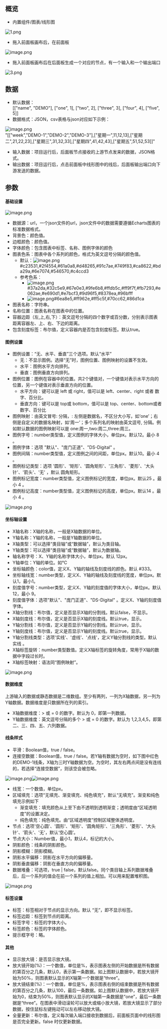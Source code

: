 <a name="JZEuf"></a>
## 概览
- 内置组件/图表/线形图

![1.png](images/线形图/1.png)

- 拖入前面板画布后，在前面板

![image.png](images/线形图/2.png)

- 拖入前面板画布后在后面板生成一个对应的节点，有一个输入和一个输出端口

![3.png](images/线形图/3.png)
<a name="eLNnq"></a>
## 数据

- 默认数据：[["name", "DEMO"], ["one", 1], ["two", 2], ["three", 3], ["four", 4], ["five", 5]]
- 数据格式：JSON，csv表格与json对应如下示例：

![image.png](images/线形图/4.png)<br />"[["week","DEMO-1","DEMO-2","DEMO-3"],["星期一",11,12,13],["星期二",21,22,23],["星期三",31,32,33],["星期四",41,42,43],["星期五",51,52,53]]"

- 输入数据：项目运行后，后面板节点接收的上游节点发来的数据，JSON格式。
- 输出数据：项目运行后，点击前面板中线形图中的线后，后面板输出端口向下游发送的数据。
<a name="utIeG"></a>
## 参数
<a name="Qcrke"></a>
#### 基础设置
![image.png](images/线形图/5.png)

- 数据源：url，一个json文件的url，json文件中的数据需要遵循Echarts图表的标准数据格式。
- 背景色：颜色值。
- 边框颜色：颜色值。
- 字体颜色：包含图表中标签、名称、图例字体的颜色
- 图表色系：图表中各个系列的颜色，格式为英文逗号分隔的颜色值。
   - 默认：![image.png](images/线形图/6.png)#c23531,#2f4554,#61a0a8,#d48265,#91c7ae,#749f83,#ca8622,#bda29a,#6e7074,#546570,#c4ccd3
   - 参考色系：
      - ![image.png](images/线形图/7.png)#37a2da,#32c5e9,#67e0e3,#9fe6b8,#ffdb5c,#ff9f7f,#fb7293,#e062ae,#e690d1,#e7bcf3,#9d96f5,#8378ea,#96bfff
      - ![image.png](images/线形图/8.png)#6ea8e5,#ff962e,#ff5c5f,#70cc62,#86d1ca
- 图表名称：字符串。
- 名称位置：图表名称在图表中的位置。
- 容器边距（左,上,右,下）：英文逗号分隔的四个数字或百分数，分别表示图表距离容器左、上、右、下边的距离。
- 包含刻度标签：布尔值，定义容器内是否包含刻度标签。默认true。
<a name="kKnL2"></a>
#### 图例设置

- 图例设置：“无、水平、垂直”三个选项。默认“水平”
   - 无：不显示图例。选择“无”时，图例位置、图例映射的设置不生效。
   - 水平：图例水平方向排列。
   - 垂直：图例垂直方向排列。
- 图例位置：图例在容器中的位置。共2个键值对，一个键值对表示水平方向的位置，另一个键值对表示垂直方向的位置。
   - 水平方向：键可以是 left 或 right，值可以是 left、center、right 或者 数字、百分比。
   - 垂直方向：键可以是 top或 bottom，值可以是 top、center、bottom或者 数字、百分比
- 图例映射：由英文冒号: 分隔，: 左侧是数据名，不区分大小写，如‘one’；右侧是自定义的数据名映射，如‘周一’；多个系列名的映射由英文逗号, 分隔。例如默认数据的图例映射可以是 one:周一,two:周二,three:周三。
- 图例字号：number类型值，定义图例的字体大小，单位px。默认12。最小 8 。
- 图例字体：选项 "默认"、"庞门正道"、"DS-Digital" 。
- 图例间隔：number类型值，定义图例之间的间距，单位px。默认10。最小 4 。
- 图例标记类型：选项 '圆形'、'矩形'、'圆角矩形'、'三角形'、'菱形'、'大头针'、'箭头'、'无' ，默认 圆角矩形。
- 图例标记宽度：number类型值，定义图例标记的宽度，单位px。默认25 。最小 4 。
- 图例标记高度：number类型值，定义图例标记的高度，单位px。默认14 。最小 4 。

![image.png](images/线形图/9.png)
<a name="d1vxj"></a>
#### 坐标轴设置

- X轴名称：X轴的名称，一般是X轴数据的单位。
- Y轴名称：Y轴的名称，一般是Y轴数据的单位。
- X轴类型：可以选择“类目轴”或“数据轴”，默认为类目轴。
- Y轴类型：可以选择“类目轴”或“数据轴”，默认为数据轴。
- 轴名称字号：X、Y轴的名称字体大小，单位px。默认 12px。
- Y轴单位：Y轴的单位。如℃
- 坐标轴颜色：color值，定义X、Y轴的轴线及刻度线的颜色。默认 #333。
- 坐标轴线宽：number类型，定义X、Y轴的轴线及刻度线的宽度，单位px。默认1，最小1。
- 刻度值字号：number类型，定义X、Y轴的刻度值的字体大小，单位px。默认12，最小 9。
- 刻度值字体：选项"默认"、"庞门正道"、"DS-Digital" 。定义X、Y轴的刻度值字体。
- X轴分割线：布尔值，定义是否显示X轴的分割线。默认false，不显示。
- X轴刻度线：布尔值，定义是否显示X轴的刻度线。默认true，显示。
- Y轴分割线：布尔值，定义是否显示Y轴的分割线。默认true，显示。
- Y轴刻度线：布尔值，定义是否显示Y轴的刻度线。默认true，显示。
- Y轴分割线类型：选项'实线'、'虚线'、'点线'，定义Y轴分割线的类型。默认 实线 。
- X轴标签旋转：number类型数值。定义X轴标签的旋转角度，常用于X轴的数据中字段过长时。
- X轴标签映射：语法同“图例映射”。

![image.png](images/线形图/10.png)
<a name="jBEPw"></a>
#### 数据维度
上游输入的数据或静态数据是二维数组。至少有两列，一列为X轴数据，另一列为Y轴数据。数据维度是只数据所在列的索引。

- X轴数据维度：> 或 = 0 的数字。默认为 0，即第一列数据。
- Y轴数据维度：英文逗号分隔的多个 > 或 = 0 的数字。默认为 1,2,3,4,5，即第二、三、四、五、六列数据。
<a name="Rjh2Q"></a>
#### 线条样式

- 平滑：Boolean值，true / false。
- 连接空数据：Boolean值，true / false。若Y轴有数据为空时，如下图中红色的DEMO-1线条，X轴为三时Y轴数据为空。为空时，其左右两点间是没有连线的，若选择“连接空数据”，则该空会被忽略。

![image.png](images/线形图/11.png)![image.png](images/线形图/12.png)

- 线宽：一个数值，单位px。
- 区域填充：选项“无填充、渐变填充、纯色填充”，默认“无填充”。渐变和纯色填充示例如下
   - 渐变填充：填充颜色从上至下由不透明到透明渐变；透明度由“区域透明度”的设置决定。
   - 纯色填充：纯色填充。由“区域透明度”控制区域整体透明度。
- 节点：选项'空心圆'、'圆形'、'矩形'、'圆角矩形'、'三角形'、'菱形'、'大头针'、'箭头'、'无'，默认‘空心圆’。
- 节点大小：Number值，最小1，默认4，标记的大小。
- 阴影颜色：线条的阴影颜色。
- 阴影模糊：阴影模糊。
- 阴影水平偏移：阴影在水平方向的偏移量。
- 阴影垂直偏移：阴影在垂直方向的偏移量。
- 数据堆叠：可选项，true | false，默认false。同个类目轴上系列数据堆叠后，后一个系列的值会在前一个系列的值上相加。可以用来配置堆积图。

![image.png](images/线形图/13.png)
<a name="d5khM"></a>
#### 标签设置

- 标签：标签相对于节点的显示方向。默认 “无”，即不显示标签。
- 标签边距：标签到节点的距离。
- 标签字号：标签的字体大小。
- 标签颜色：标签的字体颜色。
- 提示框字号：略。
<a name="iYAiX"></a>
#### 其他

- 显示放大镜：是否显示放大镜。
- 放大镜开始(%)：一个数值，单位是%，表示图表左侧的开始数据是所有数据的第百分之几条，默认0，表示第一条数据。如上图默认数据中，若放大镜开始为50%，则图表默认显示的X轴第一个数据是“three”。
- 放大镜结束(%)：一个数值，单位是%，表示图表右侧的结束数据是所有数据的第百分之几条，默认100，最后一条数据。如上图默认数据中，若放大镜开始为0，结束为50%，则图表默认显示的X轴第一条数据是“one”，最后一条数据是“three”。在图表中滑动滚轮可以放大或缩小放大镜，若放大镜显示了部分数据，按住鼠标左键拖动可以左右移动放大镜。
- 全量更新：布尔值，定义每次输入端口接收到数据后，前面板页面中的线形图是否完全更新。false 时仅更新数据。
